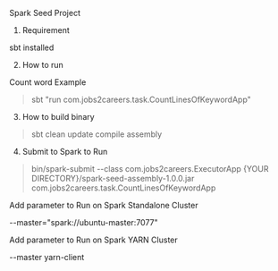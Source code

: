 Spark Seed Project


1. Requirement

 sbt installed


2. How to run

Count word Example

>sbt "run com.jobs2careers.task.CountLinesOfKeywordApp"

3. How to build binary

>sbt clean update compile assembly

4. Submit to Spark to Run

>bin/spark-submit --class com.jobs2careers.ExecutorApp {YOUR DIRECTORY}/spark-seed-assembly-1.0.0.jar com.jobs2careers.task.CountLinesOfKeywordApp

Add parameter to Run on Spark Standalone Cluster

--master="spark://ubuntu-master:7077"

Add parameter to Run on Spark YARN Cluster

--master yarn-client 